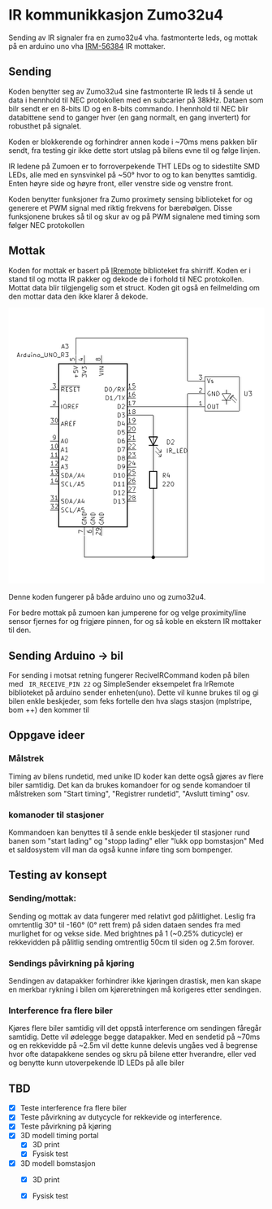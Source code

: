 # IR kommunikkasjon Zumo32u4
Sending av IR signaler fra en zumo32u4 vha. fastmonterte leds, og mottak på en arduino uno vha [IRM-56384](https://datasheet.lcsc.com/lcsc/2201242300_Everlight-Elec-IRM-56384_C72048.pdf) IR mottaker.

## Sending 
Koden benytter seg av Zumo32u4 sine fastmonterte IR leds til å sende ut data i hennhold til NEC protokollen med en subcarier på 38kHz. Dataen som bilr sendt er en 8-bits ID og en 8-bits commando. I hennhold til NEC blir databittene send to ganger hver (en gang normalt, en gang invertert) for robusthet på signalet.

Koden er blokkerende og forhindrer annen kode i ~70ms mens pakken blir sendt, fra testing gir ikke dette stort utslag på bilens evne til og følge linjen.

IR ledene på Zumoen er to forroverpekende THT LEDs og to sidestilte SMD LEDs, alle med en synsvinkel på ~50&deg; hvor to og to kan benyttes samtidig. Enten høyre side og høyre front, eller venstre side og venstre front.

Koden benytter funksjoner fra Zumo proximety sensing biblioteket for og generere et PWM signal med riktig frekvens for bærebølgen. Disse funksjonene brukes så til og skur av og på PWM signalene med timing som følger NEC protokollen

## Mottak
Koden for mottak er basert på [IRremote](https://github.com/Arduino-IRremote/Arduino-IRremote) biblioteket fra shirriff. Koden er i stand til og motta IR pakker og dekode de i forhold til NEC protokollen. Mottat data blir tilgjengelig som et struct. Koden git også en feilmelding om den mottar data den ikke klarer å dekode.

![image](CallAndAnswer/Schematic.png)

Denne koden fungerer på både arduino uno og zumo32u4.

For bedre mottak på zumoen kan jumperene for og velge proximity/line sensor fjernes for og frigjøre pinnen, for og så koble en ekstern IR mottaker til den.

## Sending Arduino -> bil
For sending i motsat retning fungerer ReciveIRCommand koden på bilen med ` IR_RECEIVE_PIN 22` og SimpleSender eksempelet fra IrRemote biblioteket på arduino sender enheten(uno). Dette vil kunne brukes til og gi bilen enkle beskjeder, som feks fortelle den hva slags stasjon (mplstripe, bom ++) den kommer til


## Oppgave ideer
### Målstrek
Timing av bilens rundetid, med unike ID koder kan dette også gjøres av flere biler samtidig. Det kan da brukes komandoer for og sende komandoer til målstreken som "Start timing", "Registrer rundetid", "Avslutt timing" osv.

### komanoder til stasjoner
Kommandoen kan benyttes til å sende enkle beskjeder til stasjoner rund banen som "start lading" og "stopp lading" eller "lukk opp bomstasjon" Med et saldosystem vill man da også kunne inføre ting som bompenger.

## Testing av konsept
### Sending/mottak: 

Sending og mottak av data fungerer med relativt god pålitlighet. Leslig fra omrtentlig 30&deg; til -160&deg; (0&deg; rett frem) på siden dataen sendes fra med murlighet for og vekse side. Med brightnes på 1 (~0.25% duticycle) er rekkevidden på pålitlig sending omtrentlig 50cm til siden og 2.5m forover.


### Sendings påvirkning på kjøring
Sendingen av datapakker forhindrer ikke kjøringen drastisk, men kan skape en merkbar rykning i bilen om kjøreretningen må korigeres etter sendingen.

### Interference fra flere biler
Kjøres flere biler samtidig vill det oppstå interference om sendingen fåregår samtidig. Dette vil ødelegge begge datapakker. Med en sendetid på ~70ms og en rekkevidde på ~2.5m vil dette kunne delevis ungåes ved å begrense hvor ofte datapakkene sendes og skru på bilene etter hverandre, eller ved og benytte kunn utoverpekende ID LEDs på alle biler


## TBD
- [x] Teste interference fra flere biler
- [x] Teste påvirkning av dutycycle for rekkevide og interference.
- [x] Teste påvirkning på kjøring
- [x] 3D modell timing portal
  - [x] 3D print
  - [x] Fysisk test
- [x] 3D modell bomstasjon
  - [x] 3D print
  - [x] Fysisk test

